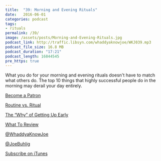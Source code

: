 ```yaml
---
title:  "39: Morning and Evening Rituals"
date:   2016-06-01
categories: podcast
tags:
- rituals
permalink: /39/
image: /assets/posts/Morning-and-Evening-Rituals.jpg
podcast_link: http://traffic.libsyn.com/whaddyaknowjoe/WKJ039.mp3
podcast_file_size: 16.8 MB
podcast_duration: "17:21"
podcast_length: 16844545
pre_https: true
---
```

What you do for your morning and evening rituals doesn't have to match what others do. The top 10 things that highly successful people do in the morning may derail your day entirely.
<!--more-->

[Become a Patron](http://joebuhlig.com/patron/)

[Routine vs. Ritual](http://joebuhlig.com/routine-vs-ritual/)

[The “Why” of Getting Up Early](http://joebuhlig.com/why-getting-up-early/)

[What To Review](http://joebuhlig.com/what-to-review/)

[@WhaddyaKnowJoe](https://twitter.com/whaddyaknowjoe)

[@JoeBuhlig](https://twitter.com/JoeBuhlig)

[Subscribe on iTunes](https://itunes.apple.com/us/podcast/whaddya-know-joe/id1035426948)